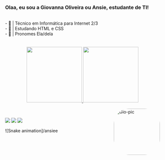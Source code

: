 ###  Olaa, eu sou a Giovanna Oliveira ou Ansie, estudante de TI!
<br/>
- 🍡 | Técnico em Informática para Internet 2/3 <br/>
- 🍥 | Estudando HTML e CSS <br/>
- 🍙 | Pronomes Ela/dela
<br/>
<br/>
<br/>
<div align="center">
  <a href="https://github.com/ansiee">
  <img height="180em" src="https://github-readme-stats.vercel.app/api?username=ansiee&show_icons=true&theme=panda&include_all_commits=true&count_private=true"/>
  <img height="180em" src="https://github-readme-stats.vercel.app/api/top-langs/?username=ansiee&layout=compact&langs_count=7&theme=panda"/>
</div>
  
<div style="display: inline_block"><br>
  <img align="right" alt="Gio-pic" height="150" style="border-radius:50px;" src="https://picasion.com/download/f148472999e39720a8128d5c15002bf1/">
  
  ##
  
  <div> 
  <a href="https://instagram.com/giovannaoliiv" target="_blank"><img src="https://img.shields.io/badge/-Instagram-%23E4405F?style=for-the-badge&logo=instagram&logoColor=white" target="_blank"></a>
  <a href = "mailto:giovannaolivri@gmail.com"><img src="https://img.shields.io/badge/-Gmail-%23333?style=for-the-badge&logo=gmail&logoColor=white" target="_blank"></a>
  <a href="https://www.linkedin.com/in/giovanna-oliveira-3b4628226" target="_blank"><img src="https://img.shields.io/badge/-LinkedIn-%230077B5?style=for-the-badge&logo=linkedin&logoColor=white" target="_blank"></a> 

![Snake animation]/ansiee

<div>

